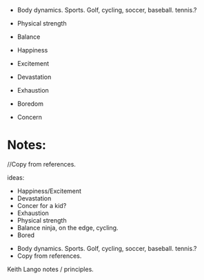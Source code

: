 - Body dynamics. Sports. Golf, cycling, soccer, baseball. tennis.?  
- Physical strength
- Balance

- Happiness
- Excitement
- Devastation

- Exhaustion
- Boredom
- Concern



# Notes:
//Copy from references.

ideas:

- Happiness/Excitement
- Devastation
- Concer
for a kid?
- Exhaustion
- Physical strength
- Balance
ninja, on the edge, cycling.
- Bored
+ Body dynamics. Sports. Golf, cycling, soccer, baseball. tennis.?  
+ Copy from references.

Keith Lango notes / principles.
